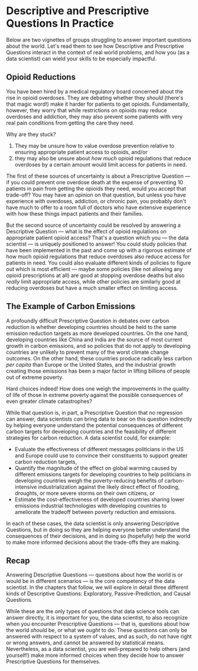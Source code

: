 
# Descriptive and Prescriptive Questions In Practice

Below are two vignettes of groups struggling to answer important questions about the world. Let's read them to see how Descriptive and Prescriptive Questions interact in the context of real world problems, and how you (as a data scientist) can wield your skills to be especially impactful.

## Opioid Reductions

You have been hired by a medical regulatory board concerned about the rise in opioid overdoses. They are debating whether they *should* (there's that magic word!) make it harder for patients to get opioids. Fundamentally, however, they worry that while restrictions on opioids may reduce overdoses and addiction, they may also prevent some patients with very real pain conditions from getting the care they need.

Why are they stuck?

1) They may be unsure how to value overdose prevention relative to ensuring appropriate patient access to opioids, and/or
2) they may also be unsure about *how much* opioid regulations that reduce overdoses by a certain amount would limit access for patients in need.

The first of these sources of uncertainty is about a Prescriptive Question — if you could prevent one overdose death at the expense of preventing 10 patients in pain from getting the opioids they need, would you accept that trade-off? You may have an opinion on that question, but unless you have experience with overdoses, addiction, or chronic pain, you probably don't have much to offer to a room full of doctors who have extensive experience with how these things impact patients and their families.

But the second source of uncertainty could be resolved by answering a Descriptive Question — what is the effect of opioid regulations on appropriate patient opioid access? That's a question which you — the data scientist — is uniquely positioned to answer! You could study policies that have been implemented in the past and come up with a rigorous estimate of how much opioid regulations that reduce overdoses also reduce access for patients in need. You could also evaluate different kinds of policies to figure out which is most efficient — maybe some policies (like not allowing any opioid prescriptions at all) are good at stopping overdose deaths but also *really* limit appropriate access, while other policies are similarly good at reducing overdoses but have a much smaller effect on limiting access.

## The Example of Carbon Emissions

A profoundly difficult Prescriptive Question in debates over carbon reduction is whether developing countries should be held to the same emission reduction targets as more developed countries. On the one hand, developing countries like China and India are the source of most current growth in carbon emissions, and so policies that do not apply to developing countries are unlikely to prevent many of the worst climate change outcomes. On the other hand, these countries produce radically less carbon *per capita* than Europe or the United States, and the industrial growth creating those emissions has been a major factor in lifting billions of people out of extreme poverty.

Hard choices indeed! How does one weigh the improvements in the quality of life of those in extreme poverty against the possible consequences of even greater climate catastrophes?

While that question is, in part, a Prescriptive Question that no regression can answer, data scientists *can* bring data to bear on this question indirectly by helping everyone understand the potential consequences of different carbon targets for developing countries and the feasibility of different strategies for carbon reduction. A data scientist could, for example:

- Evaluate the effectiveness of different messages politicians in the US and Europe could use to convince their constituents to support greater carbon reduction targets,
- Quantify the magnitude of the effect on global warming caused by different emissions targets for developing countries to help politicians in developing countries weigh the poverty-reducing benefits of carbon-intensive industrialization against the likely direct effect of flooding, droughts, or more severe storms on their own citizens, or
- Estimate the cost-effectiveness of developed countries sharing lower emissions industrial technologies with developing countries to ameliorate the tradeoff between poverty reduction and emissions.

In each of these cases, the data scientist is only answering Descriptive Questions, but in doing so they are helping everyone better understand the consequences of their decisions, and in doing so (hopefully) help the world to make more informed decisions about the trade-offs they are making.

## Recap

Answering Descriptive Questions — questions about how the world is or would be in different scenarios — is the core competency of the data scientist. In the chapters that follow, we will explore in detail three different kinds of Descriptive Questions: Exploratory, Passive-Prediction, and Causal Questions.

While these are the only types of questions that data science tools can answer directly, it is important for you, the data scientist, to also recognize when you encounter Prescriptive Questions — that is, questions about how the world *should* be, or what we *ought* to do. These questions can only be answered with respect to a system of values, and as such, do not have right or wrong answers, and cannot be answered by statistical means. Nevertheless, as a data scientist, you are well-prepared to help others (and yourself!) make more informed choices when they decide how to answer Prescriptive Questions for themselves.

